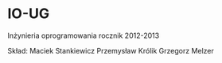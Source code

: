 IO-UG
=====

Inżynieria oprogramowania rocznik 2012-2013

Skład:
Maciek Stankiewicz
Przemysław Królik
Grzegorz Melzer